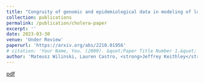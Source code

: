 ```yaml
---
title: "Congruity of genomic and epidemiological data in modeling of local cholera outbreaks"
collection: publications
permalink: /publication/cholera-paper
excerpt: ''
date: 2023-03-30
venue: 'Under Review'
paperurl: 'https://arxiv.org/abs/2210.01956'
# citation: 'Your Name, You. (2009). &quot;Paper Title Number 1.&quot; <i>Journal 1</i>. 1(1).'
author: 'Mateusz Wilinski, Lauren Castro, <strong>Jeffrey Keithley</strong>, Carrie Manore, Josefina Campos, Ethan Romero-Severson, Daryl Domman, and Andrey Y. Lokhov'
---
```

<!-- This paper is about the number 1. The number 2 is left for future work. -->

[pdf](https://jeffkeithley.github.io/files/cholera-paper.pdf)

<!-- Recommended citation: Your Name, You. (2009). "Paper Title Number 1." <i>Journal 1</i>. 1(1). -->